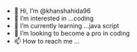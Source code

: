 - 👋 Hi, I’m @khanshahida96
- 👀 I’m interested in ...coding
- 🌱 I’m currently learning ...java script
- 💞️ I’m looking to become a pro in coding
- 📫 How to reach me ...

<!---
khanshahida96/khanshahida96 is a ✨ special ✨ repository because its `README.md` (this file) appears on your GitHub profile.
You can click the Preview link to take a look at your changes.
--->
